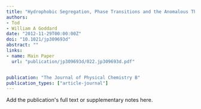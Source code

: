 ```yaml
---
title: "Hydrophobic Segregation, Phase Transitions and the Anomalous Thermodynamics of Water/Methanol Mixtures"
authors:
- Tod
- William A Goddard
date: "2012-11-29T00:00:00Z"
doi: "10.1021/jp309693d"
abstract: ""
links:
- name: Main Paper
  url: "publication/jp309693d/022.jp309693d.pdf" 


publication: "The Journal of Physical Chemistry B"
publication_types: ["article-journal"]
---
```


Add the publication's full text or supplementary notes here.
